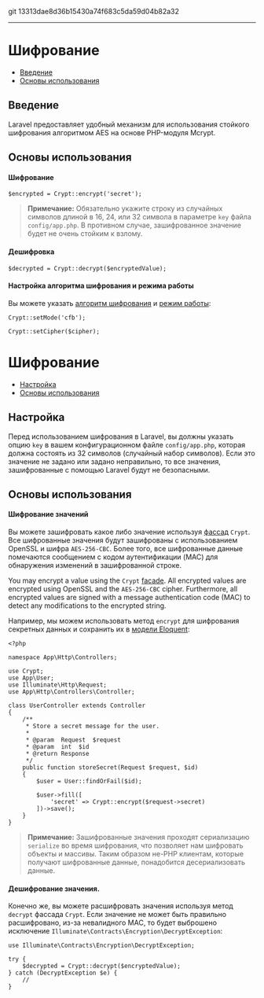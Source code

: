 git 13313dae8d36b15430a74f683c5da59d04b82a32

---

# Шифрование

- [Введение](#introduction)
- [Основы использования](#basic-usage)

<a name="introduction"></a>
## Введение

Laravel предоставляет удобный механизм для использования стойкого шифрования алгоритмом AES на основе PHP-модуля Mcrypt.

<a name="basic-usage"></a>
## Основы использования

#### Шифрование

	$encrypted = Crypt::encrypt('secret');

> **Примечание:** Обязательно укажите строку из случайных символов длиной в 16, 24, или 32 символа в параметре `key` файла `config/app.php`.
В противном случае, зашифрованное значение будет не очень стойким к взлому.

#### Дешифровка

	$decrypted = Crypt::decrypt($encryptedValue);

#### Настройка алгоритма шифрования и режима работы

Вы можете указать [алгоритм шифрования](http://php.net/manual/en/mcrypt.ciphers.php) и [режим работы](http://php.net/manual/en/mcrypt.constants.php):

	Crypt::setMode('cfb');

	Crypt::setCipher($cipher);






# Шифрование

- [Настройка](#configuration)
- [Основы использования](#basic-usage)

<a name="configuration"></a>
## Настройка

Перед использованием шифрования в Laravel, вы должны указать опцию `key` в вашем конфигурационном файле `config/app.php`, которая должна состоять из 32 символов (случайный набор символов). Если это значение не задано или задано неправильно, то все значения, зашифрованные с помощью Laravel будут не безопасными. 

<a name="basic-usage"></a>
## Основы использования

#### Шифрование значений

Вы можете зашифровать какое либо значение используя [фассад](/docs/{{version}}/facades) `Crypt`. Все шифрованные значения будут зашифрованы с использованием OpenSSL и шифра `AES-256-CBC`. Более того, все шифрованные данные помечаются сообщением с кодом аутентификации (MAC) для обнаружения изменений в зашифрованной строке.

You may encrypt a value using the `Crypt` [facade](/docs/{{version}}/facades). All encrypted values are encrypted using OpenSSL and the `AES-256-CBC` cipher. Furthermore, all encrypted values are signed with a message authentication code (MAC) to detect any modifications to the encrypted string.

Например, мы можем использовать метод `encrypt` для шифрования секретных данных и сохранить их в [модели Eloquent](/docs/{{version}}/eloquent):

    <?php

    namespace App\Http\Controllers;

    use Crypt;
    use App\User;
    use Illuminate\Http\Request;
    use App\Http\Controllers\Controller;

    class UserController extends Controller
    {
        /**
         * Store a secret message for the user.
         *
         * @param  Request  $request
         * @param  int  $id
         * @return Response
         */
        public function storeSecret(Request $request, $id)
        {
            $user = User::findOrFail($id);

            $user->fill([
                'secret' => Crypt::encrypt($request->secret)
            ])->save();
        }
    }

> **Примечание:** Зашифрованные значения проходят сериализацию `serialize` во время шифрования, что позволяет нам шифровать объекты и массивы. Таким образом не-PHP клиентам, которые получают шифрованные данные, понадобится десериализовать данные.


#### Дешифрование значения. 

Конечно же, вы можете расшифровать значения используя метод `decrypt` фассада `Crypt`. Если значение не может быть правильно расшифровано, из-за невалидного MAC, то будет выброшено исключение `Illuminate\Contracts\Encryption\DecryptException`:

    use Illuminate\Contracts\Encryption\DecryptException;

    try {
        $decrypted = Crypt::decrypt($encryptedValue);
    } catch (DecryptException $e) {
        //
    }
